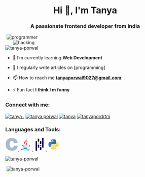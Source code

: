 <h1 align="center">Hi 👋, I'm Tanya</h1>
<h3 align="center">A passionate frontend developer from India</h3> 
<img align="right" alt= "programmer"width="500"
src="https://camo.githubusercontent.com/2366b34bb903c09617990fb5fff4622f3e941349e846ddb7e73df872a9d21233/68747470733a2f2f63646e2e6472696262626c652e636f6d2f75736572732f3733303730332f73637265656e73686f74732f363538313234332f6176656e746f2e676966" >
<img align="right" alt="hacking" width="480" src="https://media2.giphy.com/media/v1.Y2lkPTc5MGI3NjExcXVqYmhld2M1YzlpMmd0b201OTBjZ2Z3NXdid2ZoOTZ3bTl6eHAyciZlcD12MV9naWZzX3NlYXJjaCZjdD1n/2IudUHdI075HL02Pkk/200.webp">

<p align="left"> <img src="https://komarev.com/ghpvc/?username=tanya-porwal&label=Profile%20views&color=0e75b6&style=flat" alt="tanya-porwal" /> </p>

 - 🌱 I’m currently learning **Web Development**

- 📝 I regularly write articles on [programming]

- 📫 How to reach me **tanyaporwal9027@gmail.com**

- ⚡ Fun fact **I think I m funny**



<h3 align="left">Connect with me:</h3>
<p align="left">
<a href="https://linkedin.com/in/tanya ." target="blank"><img align="center" src="https://raw.githubusercontent.com/rahuldkjain/github-profile-readme-generator/master/src/images/icons/Social/linked-in-alt.svg" alt="tanya ." height="30" width="40" /></a>
<a href="https://www.hackerrank.com/tanya porwal" target="blank"><img align="center" src="https://raw.githubusercontent.com/rahuldkjain/github-profile-readme-generator/master/src/images/icons/Social/hackerrank.svg" alt="tanya porwal" height="30" width="40" /></a>
<a href="https://www.leetcode.com/tanya" target="blank"><img align="center" src="https://raw.githubusercontent.com/rahuldkjain/github-profile-readme-generator/master/src/images/icons/Social/leet-code.svg" alt="tanya" height="30" width="40" /></a>
<a href="https://auth.geeksforgeeks.org/user/tanyapordrtm" target="blank"><img align="center" src="https://raw.githubusercontent.com/rahuldkjain/github-profile-readme-generator/master/src/images/icons/Social/geeks-for-geeks.svg" alt="tanyapordrtm" height="30" width="40" /></a>
</p>

<h3 align="left">Languages and Tools:</h3>
<p align="left"> <a href="https://www.cprogramming.com/" target="_blank" rel="noreferrer"> <img src="https://raw.githubusercontent.com/devicons/devicon/master/icons/c/c-original.svg" alt="c" width="40" height="40"/> </a> <a href="https://www.java.com" target="_blank" rel="noreferrer"> <img src="https://raw.githubusercontent.com/devicons/devicon/master/icons/java/java-original.svg" alt="java" width="40" height="40"/> </a> <a href="https://pandas.pydata.org/" target="_blank" rel="noreferrer"> <img src="https://raw.githubusercontent.com/devicons/devicon/2ae2a900d2f041da66e950e4d48052658d850630/icons/pandas/pandas-original.svg" alt="pandas" width="40" height="40"/> </a> <a href="https://www.python.org" target="_blank" rel="noreferrer"> <img src="https://raw.githubusercontent.com/devicons/devicon/master/icons/python/python-original.svg" alt="python" width="40" height="40"/> </a> </p>

<p align="left"> <a href="https://github.com/ryo-ma/github-profile-trophy"><img src="https://github-profile-trophy.vercel.app/?username=tanya-porwal" alt="tanya-porwal" /></a> </p>


<p>&nbsp;<img align="center" src="https://github-readme-stats.vercel.app/api?username=tanya-porwal&show_icons=true&locale=en" alt="tanya-porwal" /></p>
